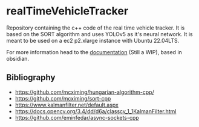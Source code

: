 # realTimeVehicleTracker

Repository containing the c++ code of the real time vehicle tracker. It is based on the SORT algorithm and uses YOLOv5 as it's neural network. It is meant to be used on a ec2 p2.xlarge instance with Ubuntu 22.04LTS.

For more information head to the [documentation](https://gitlab.dlr.de/saiz_da/documentation) (Still a WIP), based in obsidian.

## Bibliography

- https://github.com/mcximing/hungarian-algorithm-cpp/
- https://github.com/mcximing/sort-cpp
- https://www.kalmanfilter.net/default.aspx
- https://docs.opencv.org/3.4/dd/d6a/classcv_1_1KalmanFilter.html
- https://github.com/eminfedar/async-sockets-cpp
